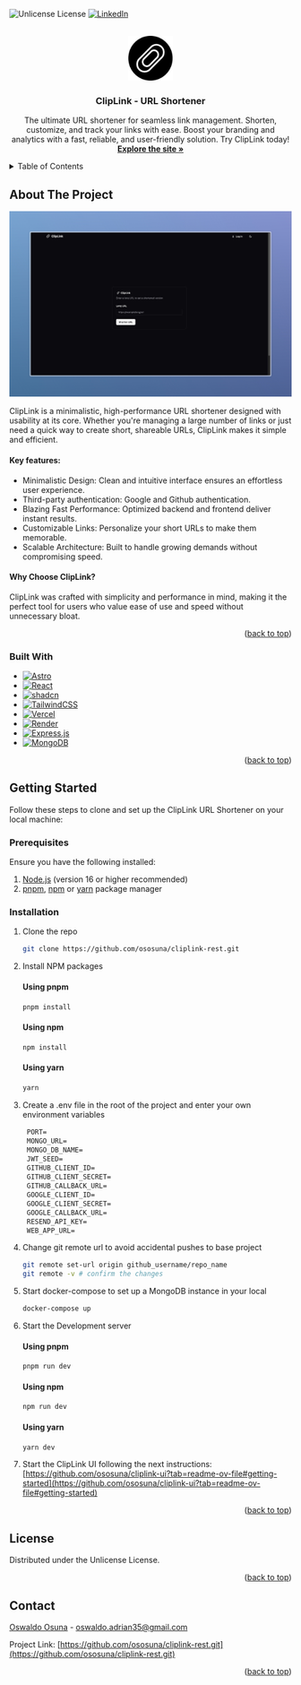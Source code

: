 <a id="readme-top"></a>

![Unlicense License][license-shield]
[![LinkedIn][linkedin-shield]][linkedin-url]


<!-- PROJECT LOGO -->
<br />
<div align="center">
  <a href="https://cliplink.app" target="_blank">
    <img src="assets/img/cliplink-logo.jpg" alt="Logo" width="80" height="80">
  </a>

  <h3 align="center">ClipLink - URL Shortener</h3>

  <p align="center">
    The ultimate URL shortener for seamless link management. Shorten, customize, and track your links with ease. Boost your branding and analytics with a fast, reliable, and user-friendly solution. Try ClipLink today!
    <br />
    <a href="https://cliplink.app"><strong>Explore the site »</strong></a>
  </p>
</div>

<!-- TABLE OF CONTENTS -->
<details>
  <summary>Table of Contents</summary>
  <ol>
    <li>
      <a href="#about-the-project">About The Project</a>
      <ul>
        <li><a href="#built-with">Built With</a></li>
      </ul>
    </li>
    <li>
      <a href="#getting-started">Getting Started</a>
      <ul>
        <li><a href="#prerequisites">Prerequisites</a></li>
        <li><a href="#installation">Installation</a></li>
      </ul>
    </li>
    <li><a href="#license">License</a></li>
    <li><a href="#contact">Contact</a></li>
  </ol>
</details>



<!-- ABOUT THE PROJECT -->
## About The Project

<a href="https://github.com/ososuna/cliplink-ui.git" target="_blank">
  <img src="assets/img/cliplink-screenshot.png" alt="Logo" width="700">
</a>

ClipLink is a minimalistic, high-performance URL shortener designed with usability at its core. Whether you're managing a large number of links or just need a quick way to create short, shareable URLs, ClipLink makes it simple and efficient.

#### Key features:
* Minimalistic Design: Clean and intuitive interface ensures an effortless user experience.
* Third-party authentication: Google and Github authentication.
* Blazing Fast Performance: Optimized backend and frontend deliver instant results.
* Customizable Links: Personalize your short URLs to make them memorable.
* Scalable Architecture: Built to handle growing demands without compromising speed.

#### Why Choose ClipLink?

ClipLink was crafted with simplicity and performance in mind, making it the perfect tool for users who value ease of use and speed without unnecessary bloat.

<p align="right">(<a href="#readme-top">back to top</a>)</p>

### Built With
* [![Astro][Astro]][Astro-url]
* [![React][React.js]][React-url]
* [![shadcn][shadcn]][shadcn-url]
* [![TailwindCSS][TailwindCSS]][TailwindCSS-url]
* [![Vercel][Vercel]][Vercel-url]
* [![Render][Render]][Render-url]
* [![Express.js][Express.js]][Express-url]
* [![MongoDB][MongoDB]][MongoDB-url]


<p align="right">(<a href="#readme-top">back to top</a>)</p>


<!-- GETTING STARTED -->
## Getting Started

Follow these steps to clone and set up the ClipLink URL Shortener on your local machine:

### Prerequisites

Ensure you have the following installed:
1. [Node.js](https://nodejs.org/) (version 16 or higher recommended)  
2. [pnpm](https://pnpm.io/), [npm](https://www.npmjs.com/) or [yarn](https://yarnpkg.com/) package manager


### Installation

1. Clone the repo
   ```sh
   git clone https://github.com/ososuna/cliplink-rest.git
   ```
2. Install NPM packages
    #### Using pnpm
    ```bash
    pnpm install
    ```
    #### Using npm
    ```bash
    npm install
    ```
    #### Using yarn
    ```bash
    yarn
    ```
3. Create a .env file in the root of the project and enter your own environment variables
   ```.env
    PORT=
    MONGO_URL=
    MONGO_DB_NAME=
    JWT_SEED=
    GITHUB_CLIENT_ID=
    GITHUB_CLIENT_SECRET=
    GITHUB_CALLBACK_URL=
    GOOGLE_CLIENT_ID=
    GOOGLE_CLIENT_SECRET=
    GOOGLE_CALLBACK_URL=
    RESEND_API_KEY=
    WEB_APP_URL=
   ```
4. Change git remote url to avoid accidental pushes to base project
   ```sh
   git remote set-url origin github_username/repo_name
   git remote -v # confirm the changes
   ```
5. Start docker-compose to set up a MongoDB instance in your local
   ```bash
   docker-compose up
   ```
6. Start the Development server
    #### Using pnpm
    ```bash
    pnpm run dev
    ```
    #### Using npm
    ```bash
    npm run dev
    ```
    #### Using yarn
    ```bash
    yarn dev
    ```

7. Start the ClipLink UI following the next instructions: [https://github.com/ososuna/cliplink-ui?tab=readme-ov-file#getting-started](https://github.com/ososuna/cliplink-ui?tab=readme-ov-file#getting-started)

<p align="right">(<a href="#readme-top">back to top</a>)</p>

<!-- LICENSE -->
## License

Distributed under the Unlicense License.

<p align="right">(<a href="#readme-top">back to top</a>)</p>

<!-- CONTACT -->
## Contact

[Oswaldo Osuna](https://oswaldo-osuna.com) - oswaldo.adrian35@gmail.com

Project Link: [https://github.com/ososuna/cliplink-rest.git](https://github.com/ososuna/cliplink-rest.git)

<p align="right">(<a href="#readme-top">back to top</a>)</p>

<!-- MARKDOWN LINKS & IMAGES -->
<!-- https://www.markdownguide.org/basic-syntax/#reference-style-links -->
[contributors-shield]: https://img.shields.io/github/contributors/othneildrew/Best-README-Template.svg?style=for-the-badge
[contributors-url]: https://github.com/othneildrew/Best-README-Template/graphs/contributors
[forks-shield]: https://img.shields.io/github/forks/othneildrew/Best-README-Template.svg?style=for-the-badge
[forks-url]: https://github.com/othneildrew/Best-README-Template/network/members
[stars-shield]: https://img.shields.io/github/stars/othneildrew/Best-README-Template.svg?style=for-the-badge
[stars-url]: https://github.com/othneildrew/Best-README-Template/stargazers
[issues-shield]: https://img.shields.io/github/issues/othneildrew/Best-README-Template.svg?style=for-the-badge
[issues-url]: https://github.com/othneildrew/Best-README-Template/issues
[license-shield]: https://img.shields.io/github/license/othneildrew/Best-README-Template.svg?style=for-the-badge
[license-url]: https://github.com/othneildrew/Best-README-Template/blob/master/LICENSE.txt
[linkedin-shield]: https://img.shields.io/badge/-LinkedIn-black.svg?style=for-the-badge&logo=linkedin&colorB=555
[linkedin-url]: https://www.linkedin.com/in/ososuna/
[product-screenshot]: images/screenshot.png
[Next.js]: https://img.shields.io/badge/next.js-000000?style=for-the-badge&logo=nextdotjs&logoColor=white
[Next-url]: https://nextjs.org/
[React.js]: https://img.shields.io/badge/React-20232A?style=for-the-badge&logo=react&logoColor=61DAFB
[React-url]: https://reactjs.org/
[Vue.js]: https://img.shields.io/badge/Vue.js-35495E?style=for-the-badge&logo=vuedotjs&logoColor=4FC08D
[Vue-url]: https://vuejs.org/
[Angular.io]: https://img.shields.io/badge/Angular-DD0031?style=for-the-badge&logo=angular&logoColor=white
[Angular-url]: https://angular.io/
[Svelte.dev]: https://img.shields.io/badge/Svelte-4A4A55?style=for-the-badge&logo=svelte&logoColor=FF3E00
[Svelte-url]: https://svelte.dev/
[Laravel.com]: https://img.shields.io/badge/Laravel-FF2D20?style=for-the-badge&logo=laravel&logoColor=white
[Laravel-url]: https://laravel.com
[Bootstrap.com]: https://img.shields.io/badge/Bootstrap-563D7C?style=for-the-badge&logo=bootstrap&logoColor=white
[Bootstrap-url]: https://getbootstrap.com
[JQuery.com]: https://img.shields.io/badge/jQuery-0769AD?style=for-the-badge&logo=jquery&logoColor=white
[JQuery-url]: https://jquery.com 
[Astro]: https://img.shields.io/badge/Astro-FF5D01?style=for-the-badge&logo=astro&logoColor=white
[Astro-url]: https://astro.build/
[shadcn]: https://img.shields.io/badge/shadcn-0EA5E9?style=for-the-badge&logo=tailwindcss&logoColor=white
[shadcn-url]: https://ui.shadcn.com
[TailwindCSS]: https://img.shields.io/badge/Tailwind_CSS-38B2AC?style=for-the-badge&logo=tailwindcss&logoColor=white
[TailwindCSS-url]: https://tailwindcss.com/
[Vercel]: https://img.shields.io/badge/Vercel-000000?style=for-the-badge&logo=vercel&logoColor=white
[Vercel-url]: https://vercel.com/
[Render]: https://img.shields.io/badge/Render-0095D5?style=for-the-badge&logo=render&logoColor=white
[Render-url]: https://render.com/
[MongoDB]: https://img.shields.io/badge/MongoDB-47A248?style=for-the-badge&logo=mongodb&logoColor=white
[MongoDB-url]: https://www.mongodb.com/
[MongoDB]: https://img.shields.io/badge/MongoDB-47A248?style=for-the-badge&logo=mongodb&logoColor=white
[MongoDB-url]: https://www.mongodb.com/
[Express.js]: https://img.shields.io/badge/Express.js-000000?style=for-the-badge&logo=express&logoColor=white
[Express-url]: https://expressjs.com/
